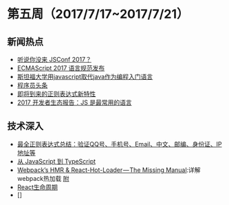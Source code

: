 # 第五周（2017/7/17~2017/7/21）

## 新闻热点

- [听说你没来 JSConf 2017？](https://juejin.im/post/5969821851882534a31cab5b?utm_source=gold_browser_extension)
- [ECMAScript 2017 语言规范发布](http://www.cnbeta.com/articles/tech/631029.htm)
- [斯坦福大学用javascript取代java作为编程入门语言](https://mp.weixin.qq.com/s?__biz=MzIxNjA5MTM2MA==&mid=2652434026&idx=1&sn=b47b30f90ba22bf8199fa54ac7a1315b&scene=21#wechat_redirect)
- [程序员头条](https://mp.weixin.qq.com/s/iabl8WN9v2Hh2vegHnvqng)
- [即将到来的正则表达式新特性](https://github.com/xitu/gold-miner/blob/master/TODO/upcoming-regexp-features.md)
- [2017 开发者生态报告：JS 是最常用的语言](http://mp.weixin.qq.com/s?__biz=MzAxODE2MjM1MA==&mid=2651552358&idx=1&sn=a5d800e86eeb37c04f0f462d6a877472&chksm=8025ada7b75224b1ea8ed673a19d98158d927471d2e1a83429962d8a3967800c69fffdf08959&mpshare=1&scene=1&srcid=0721bJOvuOwt5YylLkYZJBeZ#rd)
## 技术深入

- [最全正则表达式总结：验证QQ号、手机号、Email、中文、邮编、身份证、IP地址等](http://www.lovebxm.com/2017/05/31/RegExp/)
- [从 JavaScript 到 TypeScript](http://mp.weixin.qq.com/s?__biz=MjM5MTA1MjAxMQ==&mid=2651226713&idx=1&sn=d3a18f34320fa70d0e253cfa655e1738&chksm=bd495bdd8a3ed2cba1c919e533b1190252b93ff4d29d073d0f8e686aa854bca324faf5800604&mpshare=1&scene=23&srcid=0718AqDbUtuXwTmMx3PZYWPT#rd)
- [Webpack’s HMR & React-Hot-Loader — The Missing Manual](https://medium.com/@rajaraodv/webpacks-hmr-react-hot-loader-the-missing-manual-232336dc0d96):详解webpack热加载 [附](https://medium.com/@rajaraodv/webpack-hot-module-replacement-hmr-e756a726a07)
- [React生命周期](https://bogdan-lyashenko.github.io/Under-the-hood-ReactJS/stack/images/intro/all-page-stack-reconciler.svg)
- []
